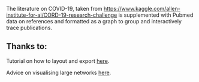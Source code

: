 

The literature on COVID-19, taken from https://www.kaggle.com/allen-institute-for-ai/CORD-19-research-challenge is supplemented with Pubmed data on references and formatted as a graph to group and interactively trace publications.

## Thanks to:

Tutorial on how to layout and export [here](http://blog.miz.space/tutorial/2020/01/05/gephi-tutorial-sigma-js-plugin-publishing-interactive-graph-online/).

Advice on visualising large networks [here](https://towardsdatascience.com/large-graph-visualization-tools-and-approaches-2b8758a1cd59).
